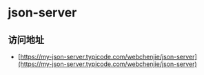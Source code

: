 # json-server

## 访问地址

- [https://my-json-server.typicode.com/webchenjie/json-server](https://my-json-server.typicode.com/webchenjie/json-server)
